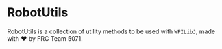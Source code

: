 # RobotUtils

RobotUtils is a collection of utility methods to be used with `WPILibJ`, made with ❤️ by FRC Team 5071.

